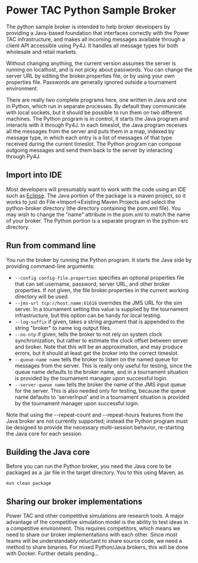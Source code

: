 Power TAC Python Sample Broker
=======================

The python sample broker is intended to help broker developers by providing a Java-based foundation that interfaces correctly with the Power TAC infrastructure, and makes all incoming messages available through a client API accessible using Py4J. It handles all message types for both wholesale and retail markets. 

Without changing anything, the current version assumes the server is running on localhost, and is not picky about passwords. You can change the server URL by editing the broker.properties file, or by using your own properties file. Passwords are generally ignored outside a tournament environment.

There are really two complete programs here, one written in Java and one in Python, which run in separate processes. By default they communicate with local sockets, but it should be possible to run them on two different machines. The Python program is in control, it starts the Java program and interacts with it through Py4J. In each timeslot, the Java program receives all the messages from the server and puts them in a map, indexed by message type, in which each entry is a list of messages of that type received during the current timeslot. The Python program can compose outgoing messages and send them back to the server by interacting through Py4J.

Import into IDE
---------------

Most developers will presumably want to work with the code using an IDE such as [Eclipse](https://www.eclipse.org/). The Java portion of the package is a maven project, so it works to just do File->Import->Existing Maven Projects and select the python-broker directory (the directory containing the pom.xml file). You may wish to change the "name" attribute in the pom.xml to match the name of your broker. The Python portion is a separate program in the python-src directory.

Run from command line
---------------------

You run the broker by running the Python program. It starts the Java side by providing command-line arguments:

* `--config config-file.properties` specifies an optional properties file that can set username, password, server URL, and other broker properties. If not given, the file broker.properties in the current working directory will be used. 
* `--jms-url tcp://host.name:61616` overrides the JMS URL for the sim server. In a tournament setting this value is supplied by the tournament infrastructure, but this option can be handy for local testing.
* `--log-suffix` if given, takes a string argument that is appended to the string "broker" to name log output files.
* `--no-ntp` if given, tells the broker to not rely on system clock synchronization, but rather to estimate the clock offset between server and broker. Note that this will be an approximation, and may produce errors, but it should at least get the broker into the correct timeslot.
* `--queue-name name` tells the broker to listen on the named queue for messages from the server. This is really only useful for testing, since the queue name defaults to the broker name, and in a tournament situation is provided by the tournament manager upon successful login.
* `--server-queue name` tells the broker the name of the JMS input queue for the server. This is also needed only for testing, because the queue name defaults to 'serverInput' and in a tournament situation is provided by the tournament manager upon successful login.

Note that using the --repeat-count and --repeat-hours features from the Java broker are not currently supported; instead the Python program must be designed to provide the necessary multi-session behavior, re-starting the Java core for each session.

Building the Java core
----------------------

Before you can run the Python broker, you need the Java core to be packaged as a .jar file in the target directory. You to this using Maven, as

`mvn clean package`

Sharing our broker implementations
----------------------------------

Power TAC and other competitive simulations are research tools. A major advantage of the competitive simulation model is the ability to test ideas in a competitive environment. This requires competitors, which means we need to share our broker implementations with each other. Since most teams will be understandably reluctant to share source code, we need a method to share binaries. For mixed Python/Java brokers, this will be done with Docker. Further details pending...
